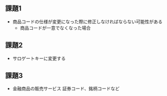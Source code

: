 ## 課題1
- 商品コードの仕様が変更になった際に修正しなければならない可能性がある
    - 商品コードが一意でなくなった場合

## 課題2
- サロゲートキーに変更する

## 課題3
- 金融商品の販売サービス
    証券コード、銘柄コードなど
